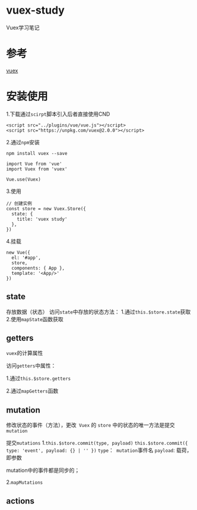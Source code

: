 # vuex-study
Vuex学习笔记
# 参考
[vuex](https://vuex.vuejs.org/)
# 安装使用
1.下载通过`scirpt`脚本引入后者直接使用CND
```
<script src="../plugins/vue/vue.js"></script>
<script src="https://unpkg.com/vuex@2.0.0"></script>
```
2.通过`npm`安装
```
npm install vuex --save
```

```
import Vue from 'vue'
import Vuex from 'vuex'

Vue.use(Vuex)
```

3.使用
```
// 创建实例
const store = new Vuex.Store({
  state: {
    title: 'vuex study'
  },
})
```
4.挂载
```
new Vue({
  el: '#app',
  store,
  components: { App },
  template: '<App/>'
})
```
## state
存放数据（状态）
访问`state`中存放的状态方法：
1.通过`this.$store.state`获取
2.使用`mapState`函数获取

## getters
`vuex`的计算属性

访问`getters`中属性：

1.通过`this.$store.getters`

2.通过`mapGetters`函数

## mutation
修改状态的事件（方法），更改` Vuex` 的 `store` 中的状态的唯一方法是提交 `mutation`

提交`mutations`
1.`this.$store.commit(type, payload)`
`this.$store.commit({
  type: 'event',
  payload: {} | ''
})`
`type`：` mutation`事件名
`payload`: 载荷，即参数

mutation中的事件都是同步的；

2.`mapMutations`
## actions

